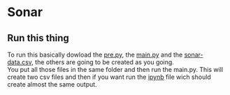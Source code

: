 # Sonar
## Run this thing
To run this basically dowload the [pre.py](https://github.com/David-Bellon/Sonar/blob/main/pre.py), the [main.py](https://github.com/David-Bellon/Sonar/blob/main/main.py) and the [sonar-data.csv](https://github.com/David-Bellon/Sonar/blob/main/sonar-data.csv), the others are going to be created as you going.  
You put all those files in the same folder and then run the main.py. This will create two csv files and then if you want run the [ipynb](https://github.com/David-Bellon/Sonar/blob/main/sonar.ipynb) file wich should create almost the same output.
